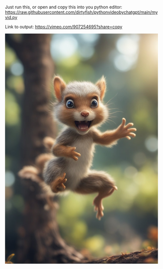 Just run this, or open and copy this into you python editor:
https://raw.githubusercontent.com/dirtyfish/pythonvideobychatgpt/main/myvid.py

Link to output:
https://vimeo.com/907254695?share=copy

![Screenshot]([s_27]-[gs_5]-[is_30]-[u_0]-[oi_1]-[m_ssd-1b]-daisy_jumping_squirrel_elf_in_angry_talking_mutant_tree,_bokeh_like_f_0.8,_tilt-shift_lens_8k,_high_.jpeg)

